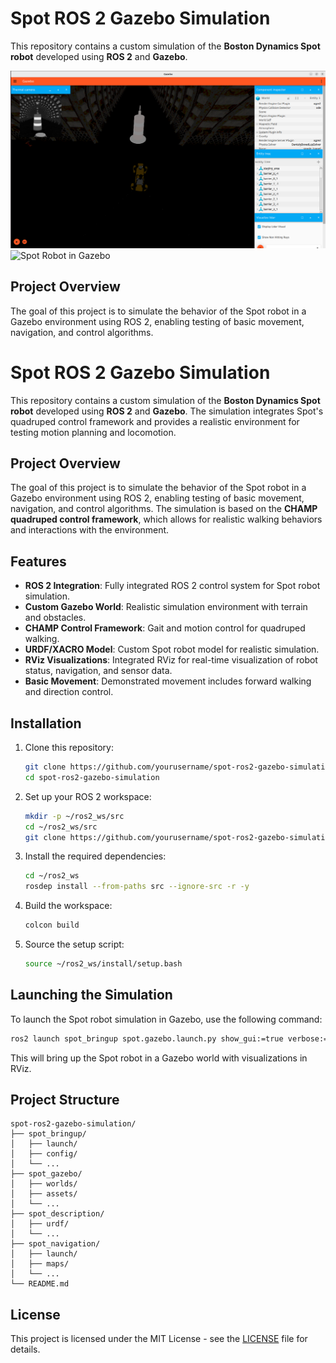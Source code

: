 # Spot ROS 2 Gazebo Simulation

This repository contains a custom simulation of the **Boston Dynamics Spot robot** developed using **ROS 2** and **Gazebo**.

![Spot Robot in Gazebo](https://github.com/manoj5121/spot-ros2-gazebo-simulation/blob/master/Screenshot%20from%202025-05-12%2021-11-43.png?raw=true)
![Spot Robot in Gazebo]()

## Project Overview
The goal of this project is to simulate the behavior of the Spot robot in a Gazebo environment using ROS 2, enabling testing of basic movement, navigation, and control algorithms.

# Spot ROS 2 Gazebo Simulation

This repository contains a custom simulation of the **Boston Dynamics Spot robot** developed using **ROS 2** and **Gazebo**. The simulation integrates Spot's quadruped control framework and provides a realistic environment for testing motion planning and locomotion.

## Project Overview

The goal of this project is to simulate the behavior of the Spot robot in a Gazebo environment using ROS 2, enabling testing of basic movement, navigation, and control algorithms. The simulation is based on the **CHAMP quadruped control framework**, which allows for realistic walking behaviors and interactions with the environment.

## Features

* **ROS 2 Integration**: Fully integrated ROS 2 control system for Spot robot simulation.
* **Custom Gazebo World**: Realistic simulation environment with terrain and obstacles.
* **CHAMP Control Framework**: Gait and motion control for quadruped walking.
* **URDF/XACRO Model**: Custom Spot robot model for realistic simulation.
* **RViz Visualizations**: Integrated RViz for real-time visualization of robot status, navigation, and sensor data.
* **Basic Movement**: Demonstrated movement includes forward walking and direction control.

## Installation

1. Clone this repository:

   ```bash
   git clone https://github.com/yourusername/spot-ros2-gazebo-simulation.git
   cd spot-ros2-gazebo-simulation
   ```

2. Set up your ROS 2 workspace:

   ```bash
   mkdir -p ~/ros2_ws/src
   cd ~/ros2_ws/src
   git clone https://github.com/yourusername/spot-ros2-gazebo-simulation.git
   ```

3. Install the required dependencies:

   ```bash
   cd ~/ros2_ws
   rosdep install --from-paths src --ignore-src -r -y
   ```

4. Build the workspace:

   ```bash
   colcon build
   ```

5. Source the setup script:

   ```bash
   source ~/ros2_ws/install/setup.bash
   ```

## Launching the Simulation

To launch the Spot robot simulation in Gazebo, use the following command:

```bash
ros2 launch spot_bringup spot.gazebo.launch.py show_gui:=true verbose:=true
```

This will bring up the Spot robot in a Gazebo world with visualizations in RViz.

## Project Structure

```
spot-ros2-gazebo-simulation/
├── spot_bringup/
│   ├── launch/
│   ├── config/
│   └── ...
├── spot_gazebo/
│   ├── worlds/
│   ├── assets/
│   └── ...
├── spot_description/
│   ├── urdf/
│   └── ...
├── spot_navigation/
│   ├── launch/
│   ├── maps/
│   └── ...
└── README.md
```
## License

This project is licensed under the MIT License - see the [LICENSE](LICENSE) file for details.

